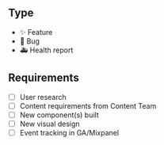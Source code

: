 ## Type
<!-- delete as appropriate -->
- ✨ Feature
- 🐛 Bug
- 🚑 Health report

## Requirements
<!-- delete unneeded -->
- [ ] User research
- [ ] Content requirements from Content Team
- [ ] New component(s) built
- [ ] New visual design
- [ ] Event tracking in GA/Mixpanel
